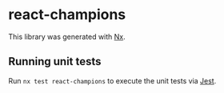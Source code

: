 # react-champions

This library was generated with [Nx](https://nx.dev).

## Running unit tests

Run `nx test react-champions` to execute the unit tests via [Jest](https://jestjs.io).
